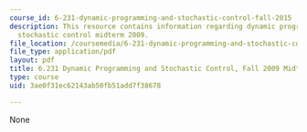 ```yaml
---
course_id: 6-231-dynamic-programming-and-stochastic-control-fall-2015
description: This resource contains information regarding dynamic programming and
  stochastic control midterm 2009.
file_location: /coursemedia/6-231-dynamic-programming-and-stochastic-control-fall-2015/3ae0f31ec62143ab50fb51add7f38678_MIT6_231F15_mid_2009.pdf
file_type: application/pdf
layout: pdf
title: 6.231 Dynamic Programming and Stochastic Control, Fall 2009 Midterm
type: course
uid: 3ae0f31ec62143ab50fb51add7f38678

---
```

None